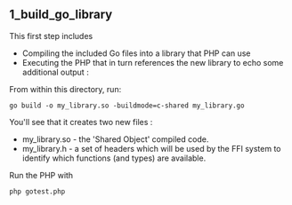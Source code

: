 ## 1_build_go_library

This first step includes
* Compiling the included Go files into a library that PHP can use
* Executing the PHP that in turn references the new library to echo some additional output :

From within this directory, run:

```go build -o my_library.so -buildmode=c-shared my_library.go```

You'll see that it creates two new files : 
* my_library.so - the 'Shared Object' compiled code.
* my_library.h - a set of headers which will be used by the FFI system to identify which functions (and types) are available.



Run the PHP with

```php gotest.php```




